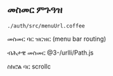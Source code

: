 ## መስመር ምጉዓዝ

`./auth/src/menuUrl.coffee`

መስመር ባር ዝርዝር (menu bar routing)

ብሕታዊ መስመር
@3-/urlli/Path.js

ስክሮል ባር
scrollc
